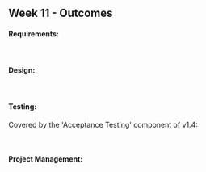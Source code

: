 <link rel="stylesheet" href="{{baseUrl}}/css/main.css">
<link rel="stylesheet" href="{{baseUrl}}/css/schedule.css">

<div class="website-content">

## Week 11 - Outcomes

<div id="main">

<!-- ==================================================================================================== -->

#### Requirements:

<dynamic-panel src="outcome-objectOrientedDomainModel.md" type="info" header=":trophy: Can explain object oriented domain models :star::star::star:" no-close/>

<!-- ==================================================================================================== -->


<br>

#### Design:


<include src="outcome-explainDesignPattern.md" />

<!-- ==================================================================================================== -->

<include src="outcome-applyDesignPattern.md" />

<!-- ==================================================================================================== -->

<br>

#### Testing:

<include src="outcome-heuristic.md" />

<!-- ==================================================================================================== -->

<include src="outcome-testCaseDesignCombined.md" />

<!-- ==================================================================================================== -->

<panel type="danger" header=":trophy: Can do acceptance testing :star:" expandable>
  <panel header=":dart: Evidence" expanded>

Covered by the 'Acceptance Testing' component of v1.4:

<include src="../../admin/project-v14.md" name="%%Admin &raquo; Project &rarr; v1.4%%" dynamic />

  </panel>
</panel>

<!-- ==================================================================================================== -->

<br>

#### Project Management:

<include src="outcome-processModelTypes.md" />

<!-- ==================================================================================================== -->

<include src="outcome-popularProcessModels.md" />

<!-- ==================================================================================================== -->


</div>
</div>
